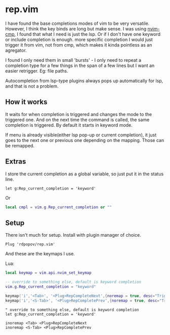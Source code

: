 # rep.vim

I have found the base completions modes of vim to be very versatile. However, I
think the key binds are long but make sense. I was using [nvim-cmp](https://github.com/hrsh7th/nvim-cmp), I found that what I 
need is just the lsp. Or if I don't have one keyword or include completion is enough.  more specific completion I would just trigger it from vim, not from cmp, which makes it kinda pointless as an agregator. 

I found I only need them in small 'bursts' - I only need to repeat a completion type
for a few things in the span of a few lines but I want an easier retrigger. Eg: file paths. 

Autocompletion from lsp-type plugins always pops up automatically for lsp, and that is not a problem.

## How it works
It waits for when completion is triggered and
changes the mode to the triggered one. And on the next time the command is called,
the same completion is triggered. By default it starts in keyword mode.

If menu is already visible(either lsp pop-up or current completion), it just
goes to the next one or previous one depending on the mapping. Those can be
remapped.

## Extras
I store the current completion as a global variable, so just put it in the
status line.
``` vim
let g:Rep_current_completion = 'keyword'
```
Or
``` lua
local cmpl = vim.g.Rep_current_completion or ""
```

## Setup
There isn't much for setup. Install with plugin manager of choice. 

``` vim
Plug 'rdpopov/rep.vim'
```

And these are the keymaps I use.

Lua:

``` lua
local keymap = vim.api.nvim_set_keymap

-- override to something else, default is keyword completion
vim.g.Rep_current_completion = "keyword"

keymap('i','<Tab>', '<Plug>RepCompleteNext',{noremap = true, desc="Trigger completion or continue current, get next"})
keymap('i','<S-Tab>', '<Plug>RepCompletePrev',{noremap = true, desc="Trigger completion or continue current, get previous"})
```

``` vim
" override to something else, default is keyword completion
let g:Rep_current_completion = 'keyword'

inoremap <Tab> <Plug>RepCompleteNext
inoremap <S-Tab> <Plug>RepCompletePrev
```

